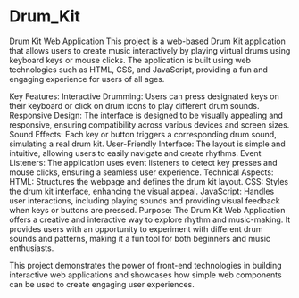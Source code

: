 # Drum_Kit

Drum Kit Web Application
This project is a web-based Drum Kit application that allows users to create music interactively by playing virtual drums using keyboard keys or mouse clicks. The application is built using web technologies such as HTML, CSS, and JavaScript, providing a fun and engaging experience for users of all ages.

Key Features:
Interactive Drumming: Users can press designated keys on their keyboard or click on drum icons to play different drum sounds.
Responsive Design: The interface is designed to be visually appealing and responsive, ensuring compatibility across various devices and screen sizes.
Sound Effects: Each key or button triggers a corresponding drum sound, simulating a real drum kit.
User-Friendly Interface: The layout is simple and intuitive, allowing users to easily navigate and create rhythms.
Event Listeners: The application uses event listeners to detect key presses and mouse clicks, ensuring a seamless user experience.
Technical Aspects:
HTML: Structures the webpage and defines the drum kit layout.
CSS: Styles the drum kit interface, enhancing the visual appeal.
JavaScript: Handles user interactions, including playing sounds and providing visual feedback when keys or buttons are pressed.
Purpose:
The Drum Kit Web Application offers a creative and interactive way to explore rhythm and music-making. It provides users with an opportunity to experiment with different drum sounds and patterns, making it a fun tool for both beginners and music enthusiasts.

This project demonstrates the power of front-end technologies in building interactive web applications and showcases how simple web components can be used to create engaging user experiences.
